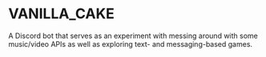 # VANILLA_CAKE

A Discord bot that serves as an experiment with messing around with some music/video APIs as well as exploring text- and messaging-based games.
